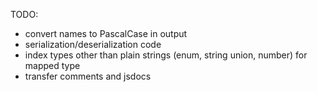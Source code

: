 TODO:

- convert names to PascalCase in output
- serialization/deserialization code
- index types other than plain strings (enum, string union, number) for mapped type
- transfer comments and jsdocs
